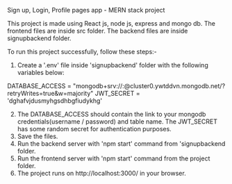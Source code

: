 Sign up, Login, Profile pages app - MERN stack project

This project is made using React js, node js, express and mongo db.
The frontend files are inside src folder.
The backend files are inside signupbackend folder.

To run this project successfully, follow these steps:-
1. Create a '.env' file inside 'signupbackend' folder with the following variables below:

DATABASE_ACCESS = "mongodb+srv://<username>:<password>@cluster0.ywtddvn.mongodb.net/<tablename>?retryWrites=true&w=majority"
JWT_SECRET = 'dghafvjdusmyhgsdhbgfiudykhg'

2. The DATABASE_ACCESS should contain the link to your mongodb credentials(username / password) and table name. The JWT_SECRET has some random secret for authentication purposes.
3. Save the files.
4. Run the backend server with 'npm start' command from 'signupbackend folder.
5. Run the frontend server with 'npm start' command from the project folder.
6. The project runs on http://localhost:3000/ in your browser.
